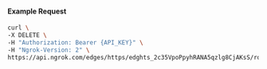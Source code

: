 <!-- Code generated for API Clients. DO NOT EDIT. -->

#### Example Request

```bash
curl \
-X DELETE \
-H "Authorization: Bearer {API_KEY}" \
-H "Ngrok-Version: 2" \
https://api.ngrok.com/edges/https/edghts_2c35VpoPpyhRANA5qzlg8CjAKsS/routes/edghtsrt_2c35VoaCA8UUixxhaYBWP6CV0sJ/webhook_verification
```
